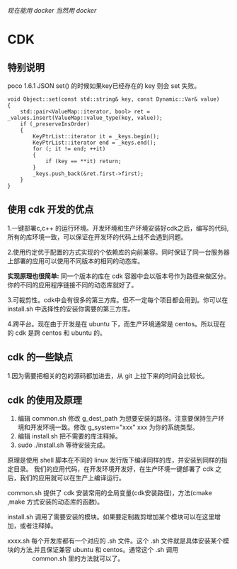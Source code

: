 *现在能用 docker 当然用 docker*

# CDK
## 特别说明
poco 1.6.1 JSON set() 的时候如果key已经存在的 key 则会 set 失败。
```
void Object::set(const std::string& key, const Dynamic::Var& value)
{
	std::pair<ValueMap::iterator, bool> ret = _values.insert(ValueMap::value_type(key, value));
	if (_preserveInsOrder)
	{
		KeyPtrList::iterator it = _keys.begin();
		KeyPtrList::iterator end = _keys.end();
		for (; it != end; ++it)
		{
			if (key == **it) return;
		}
		_keys.push_back(&ret.first->first);
	}
}
```

## 使用 cdk 开发的优点
1.一键部署c,c++ 的运行环境。开发环境和生产环境安装好cdk之后，编写的代码,所有的库环境一致，可以保证在开发环的代码上线不会遇到问题。 

2.使用约定优于配置的方式实现的个依赖库的向前兼容。同时保证了同一台服务器上部署的应用可以使用不同版本的相同的动态库。 
    
**实现原理也很简单:**
    同一个版本的库在 cdk 容器中会以版本号作为路径来做区分。你的不同的应用程序链接不同的动态库就好了。 

3.可裁剪性。cdk中会有很多的第三方库。但不一定每个项目都会用到。你可以在 install.sh 中选择性的安装你需要的第三方库。 

4.跨平台。现在由于开发是在 ubuntu 下，而生产环境通常是 centos。所以现在的 cdk 是跨 centos 和 ubuntu 的。 

## cdk 的一些缺点   
1.因为需要把相关的包的源码都加进去，从 git 上拉下来的时间会比较长。  


## cdk 的使用及原理
1. 编辑 common.sh 修改 g_dest_path 为想要安装的路径。注意要保持生产环境和开发环境一致。修改 g_system="xxx" xxx 为你的系统类型。
2. 编辑 install.sh 把不需要的库注释掉。
3. sudo ./install.sh  等待安装完成。


原理是使用 shell 脚本在不同的 linux 发行版下编译同样的库，并安装到同样的指定目录。
我们的应用代码，在开发环境开发好，在生产环境一键部署了 cdk 之后，我们的应用就可以在生产上编译运行。

common.sh 提供了 cdk 安装常用的全局变量(cdk安装路径)，方法(cmake ,make 方式安装的动态库的函数)。

install.sh 调用了需要安装的模块。如果要定制裁剪增加某个模块可以在这里增加，或者注释掉。

xxxx.sh 每个开发库都有一个对应的 .sh 文件。这个 .sh 文件就是具体安装某个模块的方法,并且保证兼容 ubuntu 和 centos。通常这个 .sh 调用 　　　　common.sh 里的方法就可以了。







